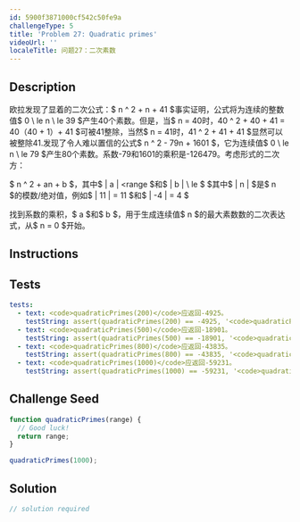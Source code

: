 ```yaml
---
id: 5900f3871000cf542c50fe9a
challengeType: 5
title: 'Problem 27: Quadratic primes'
videoUrl: ''
localeTitle: 问题27：二次素数
---
```


## Description
<section id="description">欧拉发现了显着的二次公式：$ n ^ 2 + n + 41 $事实证明，公式将为连续的整数值$ 0 \ le n \ le 39 $产生40个素数。但是，当$ n = 40时，40 ^ 2 + 40 + 41 = 40（40 + 1）+ 41 $可被41整除，当然$ n = 41时，41 ^ 2 + 41 + 41 $显然可以被整除41.发现了令人难以置信的公式$ n ^ 2  -  79n + 1601 $，它为连续值$ 0 \ le n \ le 79 $产生80个素数。系数-79和1601的乘积是-126479。考虑形式的二次方： <p> $ n ^ 2 + an + b $，其中$ | a | &lt;range $和$ | b | \ le $ $其中$ | n | $是$ n $的模数/绝对值，例如$ | 11 | = 11 $和$ | -4 | = 4 $ </p><p>找到系数的乘积，$ a $和$ b $，用于生成连续值$ n $的最大素数数的二次表达式，从$ n = 0 $开始。 </p></section>

## Instructions
<section id="instructions">
</section>

## Tests
<section id='tests'>

```yml
tests:
  - text: <code>quadraticPrimes(200)</code>应返回-4925。
    testString: assert(quadraticPrimes(200) == -4925, '<code>quadraticPrimes(200)</code> should return -4925.');
  - text: <code>quadraticPrimes(500)</code>应返回-18901。
    testString: assert(quadraticPrimes(500) == -18901, '<code>quadraticPrimes(500)</code> should return -18901.');
  - text: <code>quadraticPrimes(800)</code>应返回-43835。
    testString: assert(quadraticPrimes(800) == -43835, '<code>quadraticPrimes(800)</code> should return -43835.');
  - text: <code>quadraticPrimes(1000)</code>应返回-59231。
    testString: assert(quadraticPrimes(1000) == -59231, '<code>quadraticPrimes(1000)</code> should return -59231.');

```

</section>

## Challenge Seed
<section id='challengeSeed'>

<div id='js-seed'>

```js
function quadraticPrimes(range) {
  // Good luck!
  return range;
}

quadraticPrimes(1000);

```

</div>



</section>

## Solution
<section id='solution'>

```js
// solution required
```
</section>
